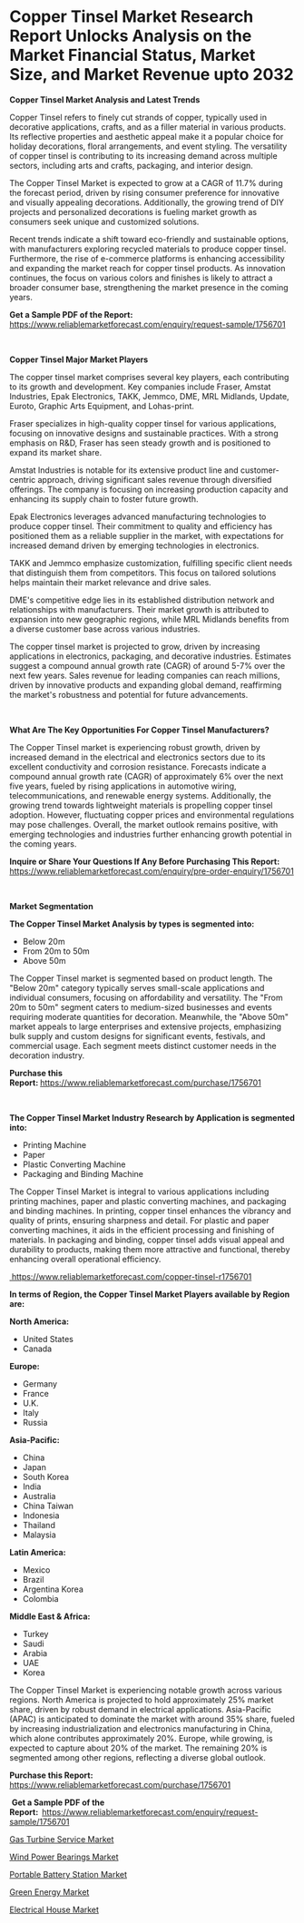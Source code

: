 <p><h1>Copper Tinsel Market Research Report Unlocks Analysis on the Market Financial Status, Market Size, and Market Revenue upto 2032</h1></p><p><strong>Copper Tinsel Market Analysis and Latest Trends</strong></p>
<p><p>Copper Tinsel refers to finely cut strands of copper, typically used in decorative applications, crafts, and as a filler material in various products. Its reflective properties and aesthetic appeal make it a popular choice for holiday decorations, floral arrangements, and event styling. The versatility of copper tinsel is contributing to its increasing demand across multiple sectors, including arts and crafts, packaging, and interior design.</p><p>The Copper Tinsel Market is expected to grow at a CAGR of 11.7% during the forecast period, driven by rising consumer preference for innovative and visually appealing decorations. Additionally, the growing trend of DIY projects and personalized decorations is fueling market growth as consumers seek unique and customized solutions. </p><p>Recent trends indicate a shift toward eco-friendly and sustainable options, with manufacturers exploring recycled materials to produce copper tinsel. Furthermore, the rise of e-commerce platforms is enhancing accessibility and expanding the market reach for copper tinsel products. As innovation continues, the focus on various colors and finishes is likely to attract a broader consumer base, strengthening the market presence in the coming years.</p></p>
<p><strong>Get a Sample PDF of the Report:&nbsp;</strong> <a href="https://www.reliablemarketforecast.com/enquiry/request-sample/1756701?utm_campaign=950&utm_medium=2&utm_source=Github&utm_content=ia&utm_term=13022025&utm_id=copper-tinsel">https://www.reliablemarketforecast.com/enquiry/request-sample/1756701</a></p>
<p>&nbsp;</p>
<p><strong>Copper Tinsel Major Market Players</strong></p>
<p><p>The copper tinsel market comprises several key players, each contributing to its growth and development. Key companies include Fraser, Amstat Industries, Epak Electronics, TAKK, Jemmco, DME, MRL Midlands, Update, Euroto, Graphic Arts Equipment, and Lohas-print.</p><p>Fraser specializes in high-quality copper tinsel for various applications, focusing on innovative designs and sustainable practices. With a strong emphasis on R&D, Fraser has seen steady growth and is positioned to expand its market share.</p><p>Amstat Industries is notable for its extensive product line and customer-centric approach, driving significant sales revenue through diversified offerings. The company is focusing on increasing production capacity and enhancing its supply chain to foster future growth.</p><p>Epak Electronics leverages advanced manufacturing technologies to produce copper tinsel. Their commitment to quality and efficiency has positioned them as a reliable supplier in the market, with expectations for increased demand driven by emerging technologies in electronics.</p><p>TAKK and Jemmco emphasize customization, fulfilling specific client needs that distinguish them from competitors. This focus on tailored solutions helps maintain their market relevance and drive sales.</p><p>DME's competitive edge lies in its established distribution network and relationships with manufacturers. Their market growth is attributed to expansion into new geographic regions, while MRL Midlands benefits from a diverse customer base across various industries.</p><p>The copper tinsel market is projected to grow, driven by increasing applications in electronics, packaging, and decorative industries. Estimates suggest a compound annual growth rate (CAGR) of around 5-7% over the next few years. Sales revenue for leading companies can reach millions, driven by innovative products and expanding global demand, reaffirming the market's robustness and potential for future advancements.</p></p>
<p>&nbsp;</p>
<p><strong>What Are The Key Opportunities For Copper Tinsel Manufacturers?</strong></p>
<p><p>The Copper Tinsel market is experiencing robust growth, driven by increased demand in the electrical and electronics sectors due to its excellent conductivity and corrosion resistance. Forecasts indicate a compound annual growth rate (CAGR) of approximately 6% over the next five years, fueled by rising applications in automotive wiring, telecommunications, and renewable energy systems. Additionally, the growing trend towards lightweight materials is propelling copper tinsel adoption. However, fluctuating copper prices and environmental regulations may pose challenges. Overall, the market outlook remains positive, with emerging technologies and industries further enhancing growth potential in the coming years.</p></p>
<p><strong>Inquire or Share Your Questions If Any Before Purchasing This Report:</strong> <a href="https://www.reliablemarketforecast.com/enquiry/pre-order-enquiry/1756701?utm_campaign=950&utm_medium=2&utm_source=Github&utm_content=ia&utm_term=13022025&utm_id=copper-tinsel">https://www.reliablemarketforecast.com/enquiry/pre-order-enquiry/1756701</a></p>
<p>&nbsp;</p>
<p><strong>Market Segmentation</strong></p>
<p><strong>The Copper Tinsel Market Analysis by types is segmented into:</strong></p>
<p><ul><li>Below 20m</li><li>From 20m to 50m</li><li>Above 50m</li></ul></p>
<p><p>The Copper Tinsel market is segmented based on product length. The "Below 20m" category typically serves small-scale applications and individual consumers, focusing on affordability and versatility. The "From 20m to 50m" segment caters to medium-sized businesses and events requiring moderate quantities for decoration. Meanwhile, the "Above 50m" market appeals to large enterprises and extensive projects, emphasizing bulk supply and custom designs for significant events, festivals, and commercial usage. Each segment meets distinct customer needs in the decoration industry.</p></p>
<p><strong>Purchase this Report:&nbsp;</strong><a href="https://www.reliablemarketforecast.com/purchase/1756701?utm_campaign=950&utm_medium=2&utm_source=Github&utm_content=ia&utm_term=13022025&utm_id=copper-tinsel">https://www.reliablemarketforecast.com/purchase/1756701</a></p>
<p>&nbsp;</p>
<p><strong>The Copper Tinsel Market Industry Research by Application is segmented into:</strong></p>
<p><ul><li>Printing Machine</li><li>Paper</li><li>Plastic Converting Machine</li><li>Packaging and Binding Machine</li></ul></p>
<p><p>The Copper Tinsel Market is integral to various applications including printing machines, paper and plastic converting machines, and packaging and binding machines. In printing, copper tinsel enhances the vibrancy and quality of prints, ensuring sharpness and detail. For plastic and paper converting machines, it aids in the efficient processing and finishing of materials. In packaging and binding, copper tinsel adds visual appeal and durability to products, making them more attractive and functional, thereby enhancing overall operational efficiency.</p></p>
<p><a href="https://www.reliablemarketforecast.com/copper-tinsel-r1756701?utm_campaign=950&utm_medium=2&utm_source=Github&utm_content=ia&utm_term=13022025&utm_id=copper-tinsel">&nbsp;https://www.reliablemarketforecast.com/copper-tinsel-r1756701</a></p>
<p><strong>In terms of Region, the Copper Tinsel Market Players available by Region are:</strong></p>
<p>
    <p> <strong> North America: </strong>
        <ul>
            <li>United States</li>
            <li>Canada</li>
        </ul>
        </p> 
    <p> <strong> Europe: </strong>
        <ul>
            <li>Germany</li>
            <li>France</li>
            <li>U.K.</li>
            <li>Italy</li>
            <li>Russia</li>
        </ul>
        </p> 
    <p> <strong> Asia-Pacific: </strong>
        <ul>
            <li>China</li>
            <li>Japan</li>
            <li>South Korea</li>
            <li>India</li>
            <li>Australia</li>
            <li>China Taiwan</li>
            <li>Indonesia</li>
            <li>Thailand</li>
            <li>Malaysia</li>
        </ul>
        </p> 
    <p> <strong> Latin America: </strong>
        <ul>
            <li>Mexico</li>
            <li>Brazil</li>
            <li>Argentina Korea</li>
            <li>Colombia</li>
        </ul>
        </p> 
    <p> <strong> Middle East & Africa: </strong>
        <ul>
            <li>Turkey</li>
            <li>Saudi</li>
            <li>Arabia</li>
            <li>UAE</li>
            <li>Korea</li>
        </ul>
    </p>
    </p>
<p><p>The Copper Tinsel Market is experiencing notable growth across various regions. North America is projected to hold approximately 25% market share, driven by robust demand in electrical applications. Asia-Pacific (APAC) is anticipated to dominate the market with around 35% share, fueled by increasing industrialization and electronics manufacturing in China, which alone contributes approximately 20%. Europe, while growing, is expected to capture about 20% of the market. The remaining 20% is segmented among other regions, reflecting a diverse global outlook.</p></p>
<p><strong>Purchase this Report: </strong><a href="https://www.reliablemarketforecast.com/purchase/1756701?utm_campaign=950&utm_medium=2&utm_source=Github&utm_content=ia&utm_term=13022025&utm_id=copper-tinsel">https://www.reliablemarketforecast.com/purchase/1756701</a></p>
<p>&nbsp;<strong>Get a Sample PDF of the Report:&nbsp;&nbsp;</strong><a href="https://www.reliablemarketforecast.com/enquiry/request-sample/1756701?utm_campaign=950&utm_medium=2&utm_source=Github&utm_content=ia&utm_term=13022025&utm_id=copper-tinsel">https://www.reliablemarketforecast.com/enquiry/request-sample/1756701</a></p>
<p><strong></strong></p>
<p><p><a href="https://github.com/zsibaqalia/Market-Research-Report-List-1/blob/main/gas-turbine-service-market.md?utm_campaign=950&utm_medium=2&utm_source=Github&utm_content=ia&utm_term=13022025&utm_id=copper-tinsel">Gas Turbine Service Market</a></p><p><a href="https://github.com/aarajlyre/Market-Research-Report-List-1/blob/main/wind-power-bearings-market.md?utm_campaign=950&utm_medium=2&utm_source=Github&utm_content=ia&utm_term=13022025&utm_id=copper-tinsel">Wind Power Bearings Market</a></p><p><a href="https://github.com/kovasovitzzg/Market-Research-Report-List-1/blob/main/portable-battery-station-market.md?utm_campaign=950&utm_medium=2&utm_source=Github&utm_content=ia&utm_term=13022025&utm_id=copper-tinsel">Portable Battery Station Market</a></p><p><a href="https://github.com/palenjeppecd/Market-Research-Report-List-1/blob/main/green-energy-market.md?utm_campaign=950&utm_medium=2&utm_source=Github&utm_content=ia&utm_term=13022025&utm_id=copper-tinsel">Green Energy Market</a></p><p><a href="https://github.com/raaschadonle/Market-Research-Report-List-1/blob/main/electrical-house-market.md?utm_campaign=950&utm_medium=2&utm_source=Github&utm_content=ia&utm_term=13022025&utm_id=copper-tinsel">Electrical House Market</a></p></p>